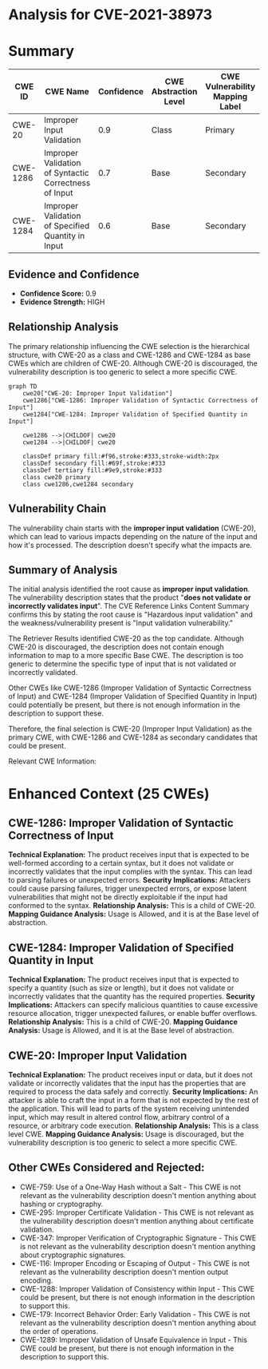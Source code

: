 # Analysis for CVE-2021-38973

# Summary
| CWE ID | CWE Name | Confidence | CWE Abstraction Level | CWE Vulnerability Mapping Label | CWE-Vulnerability Mapping Notes |
|---|---|---|---|---|---|
| CWE-20 | Improper Input Validation | 0.9 | Class | Primary | Discouraged |
| CWE-1286 | Improper Validation of Syntactic Correctness of Input | 0.7 | Base | Secondary | Allowed |
| CWE-1284 | Improper Validation of Specified Quantity in Input | 0.6 | Base | Secondary | Allowed |

## Evidence and Confidence

*   **Confidence Score:** 0.9
*   **Evidence Strength:** HIGH

## Relationship Analysis
The primary relationship influencing the CWE selection is the hierarchical structure, with CWE-20 as a class and CWE-1286 and CWE-1284 as base CWEs which are children of CWE-20. Although CWE-20 is discouraged, the vulnerability description is too generic to select a more specific CWE.

```mermaid
graph TD
    cwe20["CWE-20: Improper Input Validation"]
    cwe1286["CWE-1286: Improper Validation of Syntactic Correctness of Input"]
    cwe1284["CWE-1284: Improper Validation of Specified Quantity in Input"]

    cwe1286 -->|CHILDOF| cwe20
    cwe1284 -->|CHILDOF| cwe20

    classDef primary fill:#f96,stroke:#333,stroke-width:2px
    classDef secondary fill:#69f,stroke:#333
    classDef tertiary fill:#9e9,stroke:#333
    class cwe20 primary
    class cwe1286,cwe1284 secondary
```

## Vulnerability Chain
The vulnerability chain starts with the **improper input validation** (CWE-20), which can lead to various impacts depending on the nature of the input and how it's processed. The description doesn't specify what the impacts are.

## Summary of Analysis
The initial analysis identified the root cause as **improper input validation**. The vulnerability description states that the product "**does not validate or incorrectly validates input**". The CVE Reference Links Content Summary confirms this by stating the root cause is "Hazardous input validation" and the weakness/vulnerability present is "Input validation vulnerability."

The Retriever Results identified CWE-20 as the top candidate. Although CWE-20 is discouraged, the description does not contain enough information to map to a more specific Base CWE. The description is too generic to determine the specific type of input that is not validated or incorrectly validated.

Other CWEs like CWE-1286 (Improper Validation of Syntactic Correctness of Input) and CWE-1284 (Improper Validation of Specified Quantity in Input) could potentially be present, but there is not enough information in the description to support these.

Therefore, the final selection is CWE-20 (Improper Input Validation) as the primary CWE, with CWE-1286 and CWE-1284 as secondary candidates that could be present.

Relevant CWE Information:

# Enhanced Context (25 CWEs)

## CWE-1286: Improper Validation of Syntactic Correctness of Input
**Technical Explanation:** The product receives input that is expected to be well-formed according to a certain syntax, but it does not validate or incorrectly validates that the input complies with the syntax. This can lead to parsing failures or unexpected errors.
**Security Implications:** Attackers could cause parsing failures, trigger unexpected errors, or expose latent vulnerabilities that might not be directly exploitable if the input had conformed to the syntax.
**Relationship Analysis:** This is a child of CWE-20.
**Mapping Guidance Analysis:** Usage is Allowed, and it is at the Base level of abstraction.

## CWE-1284: Improper Validation of Specified Quantity in Input
**Technical Explanation:** The product receives input that is expected to specify a quantity (such as size or length), but it does not validate or incorrectly validates that the quantity has the required properties.
**Security Implications:** Attackers can specify malicious quantities to cause excessive resource allocation, trigger unexpected failures, or enable buffer overflows.
**Relationship Analysis:** This is a child of CWE-20.
**Mapping Guidance Analysis:** Usage is Allowed, and it is at the Base level of abstraction.

## CWE-20: Improper Input Validation
**Technical Explanation:** The product receives input or data, but it does not validate or incorrectly validates that the input has the properties that are required to process the data safely and correctly.
**Security Implications:** An attacker is able to craft the input in a form that is not expected by the rest of the application. This will lead to parts of the system receiving unintended input, which may result in altered control flow, arbitrary control of a resource, or arbitrary code execution.
**Relationship Analysis:** This is a class level CWE.
**Mapping Guidance Analysis:** Usage is discouraged, but the vulnerability description is too generic to select a more specific CWE.

## Other CWEs Considered and Rejected:
*   CWE-759: Use of a One-Way Hash without a Salt - This CWE is not relevant as the vulnerability description doesn't mention anything about hashing or cryptography.
*   CWE-295: Improper Certificate Validation - This CWE is not relevant as the vulnerability description doesn't mention anything about certificate validation.
*   CWE-347: Improper Verification of Cryptographic Signature - This CWE is not relevant as the vulnerability description doesn't mention anything about cryptographic signatures.
*   CWE-116: Improper Encoding or Escaping of Output - This CWE is not relevant as the vulnerability description doesn't mention output encoding.
*   CWE-1288: Improper Validation of Consistency within Input - This CWE could be present, but there is not enough information in the description to support this.
*   CWE-179: Incorrect Behavior Order: Early Validation - This CWE is not relevant as the vulnerability description doesn't mention anything about the order of operations.
*   CWE-1289: Improper Validation of Unsafe Equivalence in Input - This CWE could be present, but there is not enough information in the description to support this.